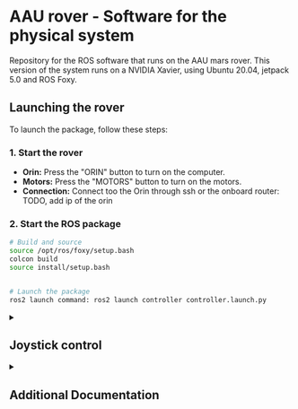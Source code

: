 # AAU rover - Software for the physical system
Repository for the ROS software that runs on the AAU mars rover.
This version of the system runs on a NVIDIA Xavier, using Ubuntu 20.04, jetpack 5.0 and ROS Foxy.



## Launching the rover
To launch the package, follow these steps:


### 1. Start the rover
* **Orin:** Press the "ORIN" button to turn on the computer.
* **Motors:** Press the "MOTORS" button to turn on the motors.
* **Connection:** Connect too the Orin through ssh or the onboard router: TODO, add ip of the orin

### 2. Start the ROS package
  ```bash
# Build and source
source /opt/ros/foxy/setup.bash
colcon build
source install/setup.bash

  
# Launch the package
ros2 launch command: ros2 launch controller controller.launch.py

```


<details>
  <summary>

## Joystick control

  </summary>

The joystick used is the Logitech F710.
1. By default the robot is driven in automatic mode. Click Y to enable the joystick and set the manual mode the robot can be controlled by using the left stick.
2. Select the maximum speed by using the cross.
3. To drive the robot in any direction move the left stick and graduate the current speed using LT.
Note: The cross can be clicked at any time to change the maximum speed.
4. To make the robot rotate on itself push the left stick to the sides
5. To disable turning mode click B.
6. To enable automatic robot drive click X or A.
7. Prees LB to power off the motors (TRY TO AVOID TURNING OFF THE MOTORS WHILE DRIVING, TO NOT DAMAGE THE ROVER).

The code for the joystick can be found here: [joystick.py](https://github.com/abmoRobotics/isaac_rover_physical_2.0/blob/main/src/controller/controller/joystick.py)
</details>

<details>
  <summary>

## Additional Documentation 

  </summary>

### 1. Motor controllers: 
Nanotech controllers C5-E-2-09: [link to motor controllers](https://en.nanotec.com/products/1768-c5-e-2-09-motor-controller-drive-for-canopen-or-usb)

The CAN bus is set up with the following guide to controle the motors: [Enabling CAN on Nvidia Jetson Xavier Developer Kit](https://medium.com/@ramin.nabati/enabling-can-on-nvidia-jetson-xavier-developer-kit-aaaa3c4d99c9). Remember that to check if the GPIO on the Xavior is the same as on the Orin, there might be some small adjustments. Doc to [34.1.1](https://docs.nvidia.com/jetson/archives/r34.1/DeveloperGuide/index.html) and to [35.1 GA](https://docs.nvidia.com/jetson/archives/r35.1/DeveloperGuide/index.html).

- All the motors is setup useing the Nanotech Autosetup, and should NOT be changed! If doing autosetup, REMEMBER to do it without load.  

- The code for controlling the motors can be forund here: [motor.py](https://github.com/abmoRobotics/isaac_rover_physical_2.0/blob/main/src/controller/controller/motor.py) the way the motors is controlled is thru SDO, other solutions do exist.

- Kinematic ( Ackermann steering ) [Kinematics.py](https://github.com/abmoRobotics/isaac_rover_physical_2.0/blob/main/src/controller/controller_utils/kinematics.py)

### 2. NVIDIA Jetson AGX Orin Developer Kit (Issues)

The NVIDIA ORIN has some minor things that do not work: 

1. DO NOT CONNECT A DP TO HDMI CONVERTET TO MONITOR UNTIL YOU HAVE READ THIS!!! [Orin AGX Display not working](https://forums.developer.nvidia.com/t/orin-agx-display-not-working/214141/6)  

2. The ZED2i camera is not well integrated into the code, so the cameras PointCloud might be slow when processing high resolution. 


### 3. Remote interface

To enable the remote interface, open the joystick node and set the ENABLE_REMOTE_INTERFACE boolean . If this is enabled and the node starts, you will not be able to control the rover using the joystick until the client connected to the rover.

NOTE: The remote device needs to connect to the rovers wifi (power on router and use default credentials).

Put the client python file on your client PC and execute it after the rover was started and all motor controllers have been initialized. If the connection is successfull you will get a console output and after a few seconds you will recive the videostream from the rover. The currently low framerate is caused by the fact that we only send frames when we also get a pointcloud. This can be changed, but be aware of potential conflicts on the data bus if decoupled from point cloud procedure.

NOTE: in the current implementation the joystick node will crash if the remote device loses connection to the rover.
</details>

